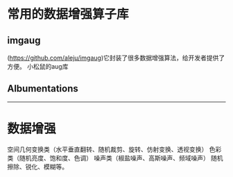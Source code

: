 # 常用的数据增强算子库

## imgaug 
(https://github.com/aleju/imgaug)它封装了很多数据增强算法，给开发者提供了方便。
小松鼠的aug库

## Albumentations

-----------------------------------------------------------------------------------------------
# 数据增强
空间几何变换类（水平垂直翻转、随机裁剪、旋转、仿射变换、透视变换）
色彩类（随机亮度、饱和度、色调）
噪声类（椒盐噪声、高斯噪声、频域噪声）
随机擦除、锐化、模糊等。


